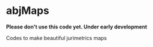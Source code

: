 # abjMaps

**Please don't use this code yet. Under early development**

Codes to make beautiful jurimetrics maps
